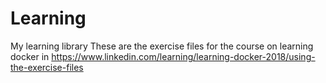 # Learning
My learning library
These are the exercise files for the course on learning docker in https://www.linkedin.com/learning/learning-docker-2018/using-the-exercise-files

